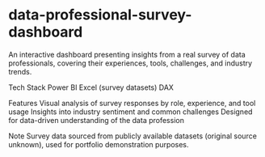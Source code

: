 # data-professional-survey-dashboard

An interactive dashboard presenting insights from a real survey of data professionals, covering their experiences, tools, challenges, and industry trends.

Tech Stack
Power BI
Excel (survey datasets)
DAX

Features
Visual analysis of survey responses by role, experience, and tool usage
Insights into industry sentiment and common challenges
Designed for data-driven understanding of the data profession

Note
Survey data sourced from publicly available datasets (original source unknown), used for portfolio demonstration purposes.
